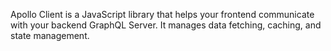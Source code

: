 Apollo Client is a JavaScript library that helps your frontend communicate with your backend GraphQL Server. It manages data fetching, caching, and state management.
